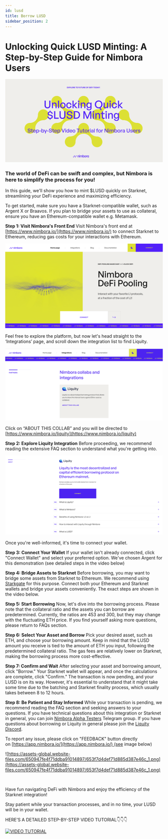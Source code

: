 ```yaml
---
id: lusd
title: Borrow LUSD
sidebar_position: 2
---
```


# **Unlocking Quick LUSD Minting: A Step-by-Step Guide for Nimbora Users**

![Group 145.png](/content/strategy_lusd/Group_145.png)

### The world of DeFi can be swift and complex, but Nimbora is here to simplify the process for you!

In this guide, we'll show you how to mint $LUSD quickly on Starknet, streamlining your DeFi experience and maximizing efficiency.

To get started, make sure you have a Starknet-compatible wallet, such as Argent X or Braavos. If you plan to bridge your assets to use as collateral, ensure you have an Ethereum-compatible wallet e.g. Metamask.

**Step 1: Visit Nimbora's Front End**
Visit Nimbora's front end at [https://www.nimbora.io/](https://www.nimbora.io/)  to connect Starknet to Ethereum, reducing gas costs for your interactions with Ethereum. 

![Cookies.png](/content/strategy_lusd/Cookies.png)

Feel free to explore the platform, but now let's head straight to the ‘Integrations’ page, and scroll down the integration list to find Liquity.

![Screenshot 2023-11-02 at 11.02.24.png](/content/strategy_lusd/Screenshot_2023-11-02_at_11.02.24.png)

Click on “ABOUT THIS COLLAB” and you will be directed to [https://www.nimbora.io/liquity](https://www.nimbora.io/liquity)

**Step 2: Explore Liquity Integration**
Before proceeding, we recommend reading the extensive FAQ section to understand what you're getting into. 

![Screenshot 2023-11-02 at 11.05.56.png](/content/strategy_lusd/Screenshot_2023-11-02_at_11.05.56.png)

Once you're well-informed, it's time to connect your wallet.

**Step 3: Connect Your Wallet**
If your wallet isn't already connected, click "Connect Wallet" and select your preferred option. We've chosen Argent for this demonstration (see detailed steps in the video below)

**Step 4: Bridge Assets to Starknet**
Before borrowing, you may want to bridge some assets from Starknet to Ethereum. We recommend using [Starkgate](https://starkgate.starknet.io/) for this purpose. Connect both your Ethereum and Starknet wallets and bridge your assets conveniently. The exact steps are shown in the video below.

**Step 5: Start Borrowing**
Now, let's dive into the borrowing process. Please note that the collateral ratio and the assets you can borrow are predetermined. Currently, the ratios are 453 and 300, but they may change with the fluctuating ETH price. If you find yourself asking more questions, please return to FAQs section.

**Step 6: Select Your Asset and Borrow**
Pick your desired asset, such as ETH, and choose your borrowing amount. Keep in mind that the LUSD amount you receive is tied to the amount of ETH you input, following the predetermined collateral ratio. The gas fees are relatively lower on Starknet, making the borrowing process more cost-effective.

**Step 7: Confirm and Wait**
After selecting your asset and borrowing amount, click "Borrow." Your Starknet wallet will appear, and once the calculations are complete, click "Confirm." The transaction is now pending, and your LUSD is on its way. However, it's essential to understand that it might take some time due to the batching and Starknet finality process, which usually takes between 8 to 12 hours.

**Step 8: Be Patient and Stay Informed**
While your transaction is pending, we recommend reading the FAQ section and seeking answers to your questions. If you have technical questions about this integration or Starknet in general, you can join [Nimbora Alpha Testers](https://t.me/+606MBKpVsdthYTU0) Telegram group. If you have questions about borrowing or Liquity in general please join the [Liquity Discord](https://discord.com/invite/2up5U32).

To report any issue, please click on "FEEDBACK" button directly on [https://app.nimbora.io/](https://app.nimbora.io/) (see image below)

![https://assets-global.website-files.com/650947fe4f71ddba91014897/653f7d4def71d885d387e46c_1.png](https://assets-global.website-files.com/650947fe4f71ddba91014897/653f7d4def71d885d387e46c_1.png)

‍

Have fun navigating DeFi with Nimbora and enjoy the efficiency of the Starknet integration! 

Stay patient while your transaction processes, and in no time, your LUSD will be in your wallet.

HERE’S A DETAILED STEP-BY-STEP VIDEO TUTORIAL👇👇👇

[![VIDEO TUTORIAL](https://img.youtube.com/vi/DluxuqM4XHo&t/0.jpg)](https://www.youtube.com/watch?v=DluxuqM4XHo&t=1s&ab_channel=LiquityProtocol)